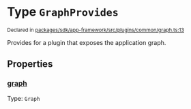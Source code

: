 # Type `GraphProvides`
<sub>Declared in [packages/sdk/app-framework/src/plugins/common/graph.ts:13](https://github.com/dxos/dxos/blob/bfdd5a17b/packages/sdk/app-framework/src/plugins/common/graph.ts#L13)</sub>


Provides for a plugin that exposes the application graph.

## Properties
### [graph](https://github.com/dxos/dxos/blob/bfdd5a17b/packages/sdk/app-framework/src/plugins/common/graph.ts#L14)
Type: <code>Graph</code>






